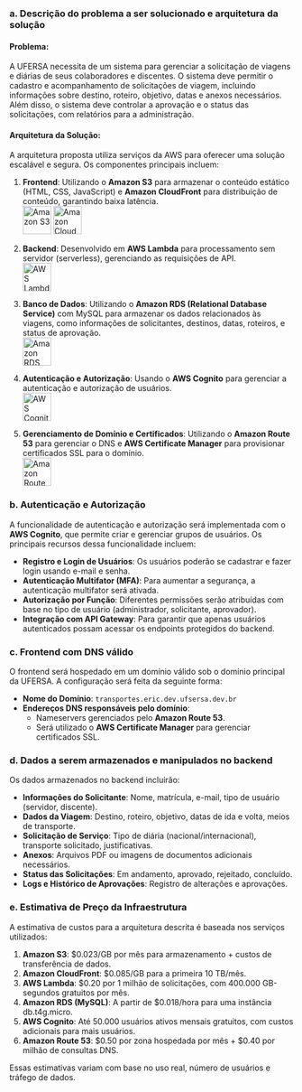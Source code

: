 ### a. Descrição do problema a ser solucionado e arquitetura da solução

#### Problema:
A UFERSA necessita de um sistema para gerenciar a solicitação de viagens e diárias de seus colaboradores e discentes. O sistema deve permitir o cadastro e acompanhamento de solicitações de viagem, incluindo informações sobre destino, roteiro, objetivo, datas e anexos necessários. Além disso, o sistema deve controlar a aprovação e o status das solicitações, com relatórios para a administração.

#### Arquitetura da Solução:
A arquitetura proposta utiliza serviços da AWS para oferecer uma solução escalável e segura. Os componentes principais incluem:

1. **Frontend**: Utilizando o **Amazon S3** para armazenar o conteúdo estático (HTML, CSS, JavaScript) e **Amazon CloudFront** para distribuição de conteúdo, garantindo baixa latência.  
   <img src="https://upload.wikimedia.org/wikipedia/commons/thumb/b/bc/Amazon-S3-Logo.svg/428px-Amazon-S3-Logo.svg.png?20220427001138" alt="Amazon S3" width="50" height="50">  <img src="https://static.cdnlogo.com/logos/a/31/aws-cloudfront.svg" alt="Amazon CloudFront" width="50" height="50">

2. **Backend**: Desenvolvido em **AWS Lambda** para processamento sem servidor (serverless), gerenciando as requisições de API.  
   <img src="https://static.cdnlogo.com/logos/a/47/aws-lambda.svg" alt="AWS Lambda" width="50" height="50">

3. **Banco de Dados**: Utilizando o **Amazon RDS (Relational Database Service)** com MySQL para armazenar os dados relacionados às viagens, como informações de solicitantes, destinos, datas, roteiros, e status de aprovação.  
   <img src="https://static.cdnlogo.com/logos/a/2/amazon-database.svg" alt="Amazon RDS" width="50" height="50">

4. **Autenticação e Autorização**: Usando o **AWS Cognito** para gerenciar a autenticação e autorização de usuários.  
   <img src="https://static.cdnlogo.com/logos/a/40/aws-cognito.svg" alt="AWS Cognito" width="50" height="50">

5. **Gerenciamento de Domínio e Certificados**: Utilizando o **Amazon Route 53** para gerenciar o DNS e **AWS Certificate Manager** para provisionar certificados SSL para o domínio.  
   <img src="https://static.cdnlogo.com/logos/a/42/aws-route53.svg" alt="Amazon Route 53" width="50" height="50">

### b. Autenticação e Autorização

A funcionalidade de autenticação e autorização será implementada com o **AWS Cognito**, que permite criar e gerenciar grupos de usuários. Os principais recursos dessa funcionalidade incluem:

- **Registro e Login de Usuários**: Os usuários poderão se cadastrar e fazer login usando e-mail e senha.
- **Autenticação Multifator (MFA)**: Para aumentar a segurança, a autenticação multifator será ativada.
- **Autorização por Função**: Diferentes permissões serão atribuídas com base no tipo de usuário (administrador, solicitante, aprovador).
- **Integração com API Gateway**: Para garantir que apenas usuários autenticados possam acessar os endpoints protegidos do backend.

### c. Frontend com DNS válido

O frontend será hospedado em um domínio válido sob o domínio principal da UFERSA. A configuração será feita da seguinte forma:

- **Nome do Domínio**: `transportes.eric.dev.ufsersa.dev.br`
- **Endereços DNS responsáveis pelo domínio**:
  - Nameservers gerenciados pelo **Amazon Route 53**.
  - Será utilizado o **AWS Certificate Manager** para gerenciar certificados SSL.

### d. Dados a serem armazenados e manipulados no backend

Os dados armazenados no backend incluirão:

- **Informações do Solicitante**: Nome, matrícula, e-mail, tipo de usuário (servidor, discente).
- **Dados da Viagem**: Destino, roteiro, objetivo, datas de ida e volta, meios de transporte.
- **Solicitação de Serviço**: Tipo de diária (nacional/internacional), transporte solicitado, justificativas.
- **Anexos**: Arquivos PDF ou imagens de documentos adicionais necessários.
- **Status das Solicitações**: Em andamento, aprovado, rejeitado, concluído.
- **Logs e Histórico de Aprovações**: Registro de alterações e aprovações.

### e. Estimativa de Preço da Infraestrutura

A estimativa de custos para a arquitetura descrita é baseada nos serviços utilizados:

1. **Amazon S3**: $0.023/GB por mês para armazenamento + custos de transferência de dados.
2. **Amazon CloudFront**: $0.085/GB para a primeira 10 TB/mês.
3. **AWS Lambda**: $0.20 por 1 milhão de solicitações, com 400.000 GB-segundos gratuitos por mês.
4. **Amazon RDS (MySQL)**: A partir de $0.018/hora para uma instância db.t4g.micro.
5. **AWS Cognito**: Até 50.000 usuários ativos mensais gratuitos, com custos adicionais para mais usuários.
6. **Amazon Route 53**: $0.50 por zona hospedada por mês + $0.40 por milhão de consultas DNS.

Essas estimativas variam com base no uso real, número de usuários e tráfego de dados.